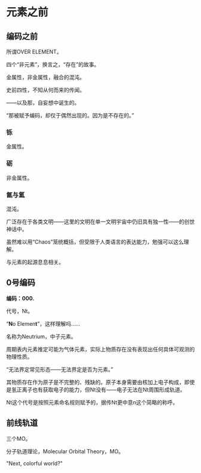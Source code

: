 # 元素之前

## 编码之前
所谓OVER ELEMENT。

四个“非元素”，换言之，“存在”的故事。

金属性，非金属性，融合的混沌。

史前四性，不知从何而来的传闻。

——以及那，自妄想中诞生的。

<span class="c002">“那被赋予编码，却仅于偶然出现的。因为是不存在的。”</span>

### 铄
金属性。

### 砺
非金属性。

### 氤与氲

混沌。

广泛存在于各类文明——这里的文明在单一文明宇宙中仍旧具有独一性——的创世神话中。

虽然难以用“Chaos”笼统概括，但受限于人类语言的表达能力，勉强可以这么理解。

与元素的起源息息相关。

## 0号编码
**编码：000.**

代号，Nt。

“**N**o Elemen**t**”，这样理解吗……

名称为Neutrium，中子元素。

周期表内元素推定可能为气体元素，实际上物质存在没有表现出任何具体可观测的物理性质。

<span class="c002">“无法界定常见形态——无法界定是否为元素。”</span>

其物质存在作为原子是不完整的、残缺的。原子本身需要由核加上电子构成，即使是氢正离子也有获取电子的能力，但Nt没有——电子无法在Nt周围形成轨道。

Nt这个代号是按照元素命名规则赋予的，据传Nt更中意n这个简略的称呼。

## 前线轨道

三个MO。

分子轨道理论，Molecular Orbital Theory，MO。

<span class="c006">"Next, colorful world?"</span>
